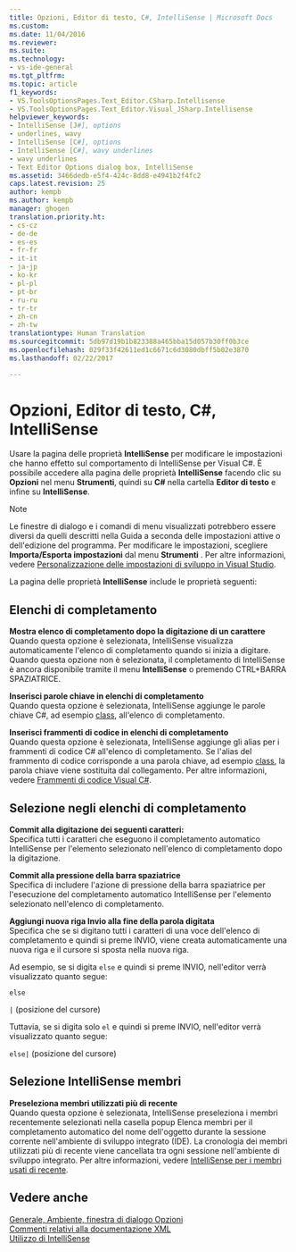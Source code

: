```yaml
---
title: Opzioni, Editor di testo, C#, IntelliSense | Microsoft Docs
ms.custom: 
ms.date: 11/04/2016
ms.reviewer: 
ms.suite: 
ms.technology:
- vs-ide-general
ms.tgt_pltfrm: 
ms.topic: article
f1_keywords:
- VS.ToolsOptionsPages.Text_Editor.CSharp.Intellisense
- VS.ToolsOptionsPages.Text_Editor.Visual_JSharp.Intellisense
helpviewer_keywords:
- IntelliSense [J#], options
- underlines, wavy
- IntelliSense [C#], options
- IntelliSense [C#], wavy underlines
- wavy underlines
- Text Editor Options dialog box, IntelliSense
ms.assetid: 3466dedb-e5f4-424c-8dd8-e4941b2f4fc2
caps.latest.revision: 25
author: kempb
ms.author: kempb
manager: ghogen
translation.priority.ht:
- cs-cz
- de-de
- es-es
- fr-fr
- it-it
- ja-jp
- ko-kr
- pl-pl
- pt-br
- ru-ru
- tr-tr
- zh-cn
- zh-tw
translationtype: Human Translation
ms.sourcegitcommit: 5db97d19b1b823388a465bba15d057b30ff0b3ce
ms.openlocfilehash: 029f33f42611ed1c6671c6d3080dbff5b02e3870
ms.lasthandoff: 02/22/2017

---
```

# <a name="options-text-editor-c-intellisense"></a>Opzioni, Editor di testo, C#, IntelliSense
Usare la pagina delle proprietà **IntelliSense** per modificare le impostazioni che hanno effetto sul comportamento di IntelliSense per Visual C#. È possibile accedere alla pagina delle proprietà **IntelliSense** facendo clic su **Opzioni** nel menu **Strumenti**, quindi su **C#** nella cartella **Editor di testo** e infine su **IntelliSense**.  
  
> [!NOTE]
>  Le finestre di dialogo e i comandi di menu visualizzati potrebbero essere diversi da quelli descritti nella Guida a seconda delle impostazioni attive o dell'edizione del programma. Per modificare le impostazioni, scegliere **Importa/Esporta impostazioni** dal menu **Strumenti** . Per altre informazioni, vedere [Personalizzazione delle impostazioni di sviluppo in Visual Studio](http://msdn.microsoft.com/en-us/22c4debb-4e31-47a8-8f19-16f328d7dcd3).  
  
 La pagina delle proprietà **IntelliSense** include le proprietà seguenti:  
  
## <a name="completion-lists"></a>Elenchi di completamento  
 **Mostra elenco di completamento dopo la digitazione di un carattere**  
 Quando questa opzione è selezionata, IntelliSense visualizza automaticamente l'elenco di completamento quando si inizia a digitare. Quando questa opzione non è selezionata, il completamento di IntelliSense è ancora disponibile tramite il menu **IntelliSense** o premendo CTRL+BARRA SPAZIATRICE.  
  
 **Inserisci parole chiave in elenchi di completamento**  
 Quando questa opzione è selezionata, IntelliSense aggiunge le parole chiave C#, ad esempio [class](/dotnet/csharp/language-reference/keywords/class), all'elenco di completamento.  
  
 **Inserisci frammenti di codice in elenchi di completamento**  
 Quando questa opzione è selezionata, IntelliSense aggiunge gli alias per i frammenti di codice C# all'elenco di completamento. Se l'alias del frammento di codice corrisponde a una parola chiave, ad esempio [class](/dotnet/csharp/language-reference/keywords/class), la parola chiave viene sostituita dal collegamento. Per altre informazioni, vedere [Frammenti di codice Visual C#](../../ide/visual-csharp-code-snippets.md).  
  
## <a name="selection-in-completion-lists"></a>Selezione negli elenchi di completamento  
 **Commit alla digitazione dei seguenti caratteri:**  
 Specifica tutti i caratteri che eseguono il completamento automatico IntelliSense per l'elemento selezionato nell'elenco di completamento dopo la digitazione.  
  
 **Commit alla pressione della barra spaziatrice**  
 Specifica di includere l'azione di pressione della barra spaziatrice per l'esecuzione del completamento automatico IntelliSense per l'elemento selezionato nell'elenco di completamento.  
  
 **Aggiungi nuova riga Invio alla fine della parola digitata**  
 Specifica che se si digitano tutti i caratteri di una voce dell'elenco di completamento e quindi si preme INVIO, viene creata automaticamente una nuova riga e il cursore si sposta nella nuova riga.  
  
 Ad esempio, se si digita `else` e quindi si preme INVIO, nell'editor verrà visualizzato quanto segue:  
  
 `else`  
  
 `|` (posizione del cursore)  
  
 Tuttavia, se si digita solo `el` e quindi si preme INVIO, nell'editor verrà visualizzato quanto segue:  
  
 `else|` (posizione del cursore)  
  
## <a name="intellisense-member-selection"></a>Selezione IntelliSense membri  
 **Preseleziona membri utilizzati più di recente**  
 Quando questa opzione è selezionata, IntelliSense preseleziona i membri recentemente selezionati nella casella popup Elenca membri per il completamento automatico del nome dell'oggetto durante la sessione corrente nell'ambiente di sviluppo integrato (IDE). La cronologia dei membri utilizzati più di recente viene cancellata tra ogni sessione nell'ambiente di sviluppo integrato. Per altre informazioni, vedere [IntelliSense per i membri usati di recente](../../misc/intellisense-for-most-recently-used-members.md).  
  
## <a name="see-also"></a>Vedere anche  
 [Generale, Ambiente, finestra di dialogo Opzioni](../../ide/reference/general-environment-options-dialog-box.md)   
 [Commenti relativi alla documentazione XML](/dotnet/csharp/programming-guide/xmldoc/xml-documentation-comments)   
 [Utilizzo di IntelliSense](../../ide/using-intellisense.md)
